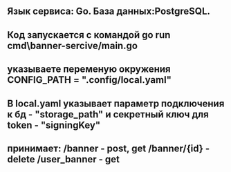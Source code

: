 Язык сервиса: Go. 
База данных:PostgreSQL.
---
Код запускается с командой 
go run cmd\banner-sercive/main.go
--
указываете переменую окружения 
CONFIG_PATH = ".config/local.yaml"
----
В local.yaml указывает параметр подключения к бд - "storage_path" и секретный ключ для token - "signingKey"
--
принимает:
/banner - post, get
/banner/{id} - delete
/user_banner - get
--



